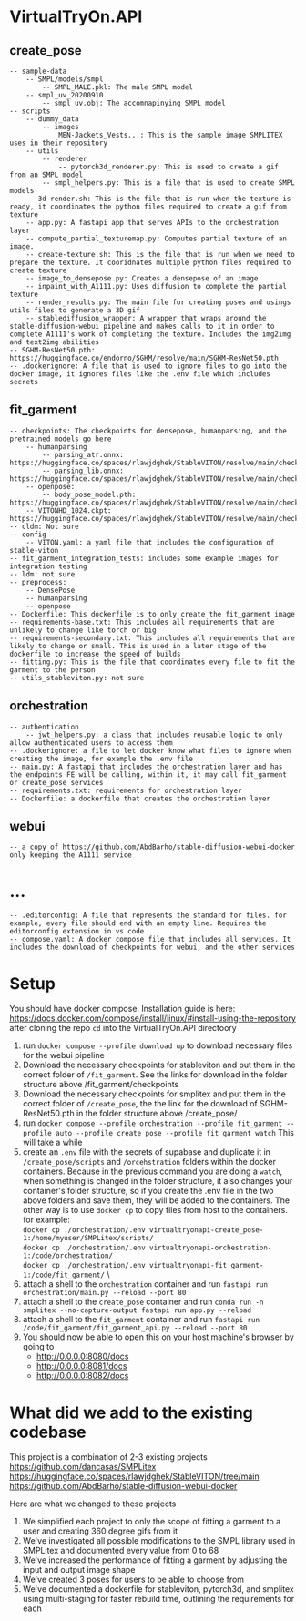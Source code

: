 # VirtualTryOn.API

## create_pose
    -- sample-data
        -- SMPL/models/smpl
            -- SMPL_MALE.pkl: The male SMPL model
        -- smpl_uv_20200910
            -- smpl_uv.obj: The accomnapinying SMPL model
    -- scripts
        -- dummy_data
            -- images
                MEN-Jackets_Vests...: This is the sample image SMPLITEX uses in their repository
        -- utils
            -- renderer
                -- pytorch3d_renderer.py: This is used to create a gif from an SMPL model
            -- smpl_helpers.py: This is a file that is used to create SMPL models
        -- 3d-render.sh: This is the file that is run when the texture is ready, it coordinates the python files required to create a gif from texture
        -- app.py: A fastapi app that serves APIs to the orchestration layer
        -- compute_partial_texturemap.py: Computes partial texture of an image. 
        -- create-texture.sh: This is the file that is run when we need to prepare the texture. It cooridnates multiple python files required to create texture
        -- image_to_densepose.py: Creates a densepose of an image
        -- inpaint_with_A1111.py: Uses diffusion to complete the partial texture 
        -- render_results.py: The main file for creating poses and usings utils files to generate a 3D gif
        -- stablediffusion_wrapper: A wrapper that wraps around the stable-diffusion-webui pipeline and makes calls to it in order to complete A1111's work of completing the texture. Includes the img2img and text2img abilities
    -- SGHM-ResNet50.pth: https://huggingface.co/endorno/SGHM/resolve/main/SGHM-ResNet50.pth
    -- .dockerignore: A file that is used to ignore files to go into the docker image, it ignores files like the .env file which includes secrets

## fit_garment
    -- checkpoints: The checkpoints for densepose, humanparsing, and the pretrained models go here
        -- humanparsing
            -- parsing_atr.onnx: https://huggingface.co/spaces/rlawjdghek/StableVITON/resolve/main/checkpoints/humanparsing/parsing_atr.onnx
            -- parsing_lib.onnx: https://huggingface.co/spaces/rlawjdghek/StableVITON/resolve/main/checkpoints/humanparsing/parsing_lip.onnx
        -- openpose:
            -- body_pose_model.pth: https://huggingface.co/spaces/rlawjdghek/StableVITON/resolve/main/checkpoints/openpose/ckpts/body_pose_model.pth
        -- VITONHD_1024.ckpt: https://huggingface.co/spaces/rlawjdghek/StableVITON/resolve/main/checkpoints/VITONHD_1024.ckpt
    -- cldm: Not sure
    -- config
        -- VITON.yaml: a yaml file that includes the configuration of stable-viton
    -- fit_garment_integration_tests: includes some example images for integration testing
    -- ldm: not sure
    -- preprocess:
        -- DensePose
        -- humanparsing
        -- openpose
    -- Dockerfile: This dockerfile is to only create the fit_garment image
    -- requirements-base.txt: This includes all requirements that are unlikely to change like torch or big
    -- requirements-secondary.txt: This includes all requirements that are likely to change or small. This is used in a later stage of the dockerfile to increase the speed of builds
    -- fitting.py: This is the file that coordinates every file to fit the garment to the person
    -- utils_stableviton.py: not sure

## orchestration
    -- authentication
        -- jwt_helpers.py: a class that includes reusable logic to only allow authenticated users to access them
    -- .dockerignore: a file to let docker know what files to ignore when creating the image, for example the .env file
    -- main.py: A fastapi that includes the orchestration layer and has the endpoints FE will be calling, within it, it may call fit_garment or create_pose services
    -- requirements.txt: requirements for orchestration layer
    -- Dockerfile: a dockerfile that creates the orchestration layer

## webui
    -- a copy of https://github.com/AbdBarho/stable-diffusion-webui-docker only keeping the A1111 service

# ...
    -- .editorconfig: A file that represents the standard for files. for example, every file should end with an empty line. Requires the editorconfig extension in vs code
    -- compose.yaml: A docker compose file that includes all services. It includes the download of checkpoints for webui, and the other services


# Setup
You should have docker compose. Installation guide is here: https://docs.docker.com/compose/install/linux/#install-using-the-repository
after cloning the repo `cd` into the VirtualTryOn.API directoory
1. run `docker compose --profile download up` to download necessary files for the webui pipeline
2. Download the necessary checkpoints for stableviton and put them in the correct folder of `/fit_garment`. See the links for download in the folder structure above /fit_garment/checkpoints
3. Download the necessary checkpoints for smplitex and put them in the correct folder of `/create_pose`, the the link for the download of SGHM-ResNet50.pth in the folder structure above /create_pose/
4. run `docker compose --profile orchestration --profile fit_garment --profile auto --profile create_pose --profile fit_garment watch` This will take a while
5. create an `.env` file with the secrets of supabase and duplicate it in `/create_pose/scripts` and `/orcehstration` folders within the docker containers. Because in the previous command you are doing a `watch`, when something is changed in the folder structure, it also changes your container's folder structure, so if you create the .env file in the two above folders and save them, they will be added to the containers. The other way is to use `docker cp` to copy files from host to the containers. for example: \
`docker cp ./orchestration/.env virtualtryonapi-create_pose-1:/home/myuser/SMPLitex/scripts/` \
`docker cp ./orchestration/.env virtualtryonapi-orchestration-1:/code/orchestration/` \
`docker cp ./orchestration/.env virtualtryonapi-fit_garment-1:/code/fit_garment/` \
7. attach a shell to the `orchestration` container and run `fastapi run orchestration/main.py --reload --port 80`
8. attach a shell to the `create_pose` container and run `conda run -n smplitex --no-capture-output fastapi run app.py --reload`
9. attach a shell to the `fit_garment` container and run `fastapi run /code/fit_garment/fit_garment_api.py --reload --port 80`
10. You should now be able to open this on your host machine's browser by going to
    - http://0.0.0.0:8080/docs
    - http://0.0.0.0:8081/docs
    - http://0.0.0.0:8082/docs


# What did we add to the existing codebase
This project is a combination of 2-3 existing projects
https://github.com/dancasas/SMPLitex
https://huggingface.co/spaces/rlawjdghek/StableVITON/tree/main
https://github.com/AbdBarho/stable-diffusion-webui-docker

Here are what we changed to these projects
1. We simplified each project to only the scope of fitting a garment to a user and creating 360 degree gifs from it
2. We've investigated all possible modifications to the SMPL library used in SMPLitex and documented every value from 0 to 68
3. We've increased the performance of fitting a garment by adjusting the input and output image shape
4. We've created 3 poses for users to be able to choose from
5. We've documented a dockerfile for stableviton, pytorch3d, and smplitex using multi-staging for faster rebuild time, outlining the requirements for each
